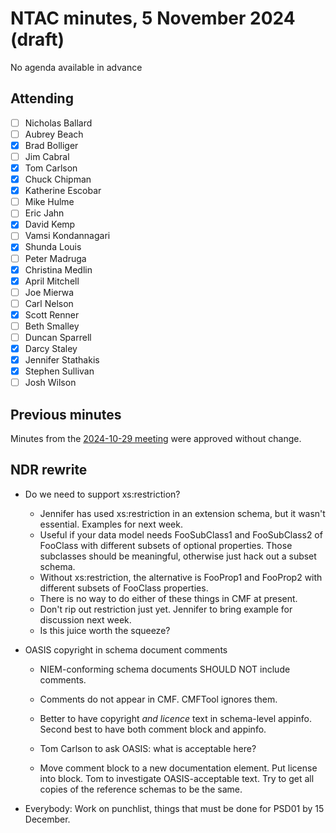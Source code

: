 # NTAC minutes, 5 November 2024 (draft)

No agenda available in advance

## Attending

- [ ] Nicholas Ballard
- [ ] Aubrey Beach
- [x] Brad Bolliger
- [ ] Jim Cabral
- [x] Tom Carlson
- [x] Chuck Chipman
- [x] Katherine Escobar
- [ ] Mike Hulme
- [ ] Eric Jahn
- [x] David Kemp
- [ ] Vamsi Kondannagari
- [x] Shunda Louis
- [ ] Peter Madruga
- [x] Christina Medlin
- [x] April Mitchell
- [ ] Joe Mierwa
- [ ] Carl Nelson
- [x] Scott Renner
- [ ] Beth Smalley
- [ ] Duncan Sparrell
- [x] Darcy Staley 
- [x] Jennifer Stathakis
- [x] Stephen Sullivan
- [ ] Josh Wilson

## Previous minutes

Minutes from the [2024-10-29 meeting](2024-10-29-minutes.md) were approved without change.

## NDR rewrite

* Do we need to support xs:restriction?
  * Jennifer has used xs:restriction in an extension schema, but it wasn't essential.  Examples for next week.
  * Useful if your data model needs FooSubClass1 and FooSubClass2 of FooClass with different subsets of optional properties.  Those subclasses should be meaningful, otherwise just hack out a subset schema.
  * Without xs:restriction, the alternative is FooProp1 and FooProp2 with different subsets of FooClass properties.  
  * There is no way to do either of these things in CMF at present.
  * Don't rip out restriction just yet.  Jennifer to bring example for discussion next week.
  * Is this juice worth the squeeze?

* OASIS copyright in schema document comments
  * NIEM-conforming schema documents SHOULD NOT include comments.

  * Comments do not appear in CMF.  CMFTool ignores them.

  * Better to have copyright *and licence* text in schema-level appinfo.  Second best to have both comment block and appinfo.

  * Tom Carlson to ask OASIS: what is acceptable here?

  * Move comment block to a new documentation element. Put license into block. Tom to investigate OASIS-acceptable text. Try to get all copies of the reference schemas to be the same.

* Everybody:  Work on punchlist, things that must be done for PSD01 by 15 December.

